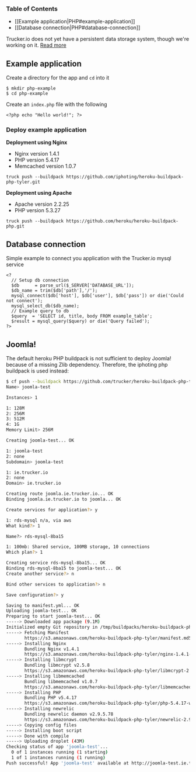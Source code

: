 ### Table of Contents

* [[Example application|PHP#example-application]]
* [[Database connection|PHP#database-connection]]

Trucker.io does not yet have a persistent data storage system, though we're working on it.
[Read more](Limitations#persistent-data-storage)

## Example application

Create a directory for the app and `cd` into it

```
$ mkdir php-example
$ cd php-example
```

Create an `index.php` file with the following

```
<?php echo "Hello world!"; ?>
```

### Deploy example application

**Deployment using Nginx**

* Nginx version 1.4.1
* PHP version 5.4.17
* Memcached version 1.0.7

```
truck push --buildpack https://github.com/iphoting/heroku-buildpack-php-tyler.git
```

**Deployment using Apache**

* Apache version 2.2.25
* PHP version 5.3.27

```
truck push --buildpack https://github.com/heroku/heroku-buildpack-php.git
```

## Database connection

Simple example to connect you application with the Trucker.io mysql service

```
<?
  // Setup db connection
  $db      = parse_url($_SERVER['DATABASE_URL']);
  $db_name = trim($db['path'],'/');
  mysql_connect($db['host'], $db['user'], $db['pass']) or die('Could not connect');
  mysql_select_db($db_name);
  // Example query to db
  $query  = 'SELECT id, title, body FROM example_table';
  $result = mysql_query($query) or die('Query failed');
?>
```

## Joomla!
The default heroku PHP buildpack is not sufficient to deploy Joomla! because of a missing Zlib dependency. Therefore, the iphoting php buildpack is used instead:

```bash
$ cf push --buildpack https://github.com/trucker/heroku-buildpack-php-tyler.git
Name> joomla-test

Instances> 1

1: 128M
2: 256M
3: 512M
4: 1G
Memory Limit> 256M

Creating joomla-test... OK

1: joomla-test
2: none
Subdomain> joomla-test

1: ie.trucker.io
2: none
Domain> ie.trucker.io

Creating route joomla.ie.trucker.io... OK
Binding joomla.ie.trucker.io to joomla... OK

Create services for application?> y

1: rds-mysql n/a, via aws
What kind?> 1

Name?> rds-mysql-8ba15

1: 100mb: Shared service, 100MB storage, 10 connections
Which plan?> 1

Creating service rds-mysql-8ba15... OK
Binding rds-mysql-8ba15 to joomla-test... OK
Create another service?> n

Bind other services to application?> n

Save configuration?> y

Saving to manifest.yml... OK
Uploading joomla-test... OK
Preparing to start joomla-test... OK
-----> Downloaded app package (9.1M)
Initialized empty Git repository in /tmp/buildpacks/heroku-buildpack-php-tyler.git/.git/
-----> Fetching Manifest
       https://s3.amazonaws.com/heroku-buildpack-php-tyler/manifest.md5sum
-----> Installing Nginx
       Bundling Nginx v1.4.1
       https://s3.amazonaws.com/heroku-buildpack-php-tyler/nginx-1.4.1-heroku.tar.gz
-----> Installing libmcrypt
       Bundling libmcrypt v2.5.8
       https://s3.amazonaws.com/heroku-buildpack-php-tyler/libmcrypt-2.5.8.tar.gz
-----> Installing libmemcached
       Bundling libmemcached v1.0.7
       https://s3.amazonaws.com/heroku-buildpack-php-tyler/libmemcached-1.0.7.tar.gz
-----> Installing PHP
       Bundling PHP v5.4.17
       https://s3.amazonaws.com/heroku-buildpack-php-tyler/php-5.4.17-with-fpm-heroku.tar.gz
-----> Installing newrelic
       Bundling newrelic daemon v2.9.5.78
       https://s3.amazonaws.com/heroku-buildpack-php-tyler/newrelic-2.9.5.78-heroku.tar.gz
-----> Copying config files
-----> Installing boot script
-----> Done with compile
-----> Uploading droplet (43M)
Checking status of app 'joomla-test'...
  0 of 1 instances running (1 starting)
  1 of 1 instances running (1 running)
Push successful! App 'joomla-test' available at http://joomla-test.ie.trucker.io

```

